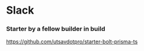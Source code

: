 # Slack
### Starter by a fellow builder in build


https://github.com/utsavdotpro/starter-bolt-prisma-ts
